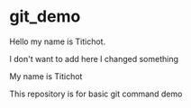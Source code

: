 # git_demo


Hello my name is Titichot.

I don't want to add here
I changed something

My name is Titichot

This repository is for basic git command demo
